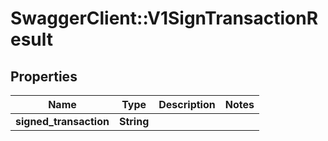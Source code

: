 # SwaggerClient::V1SignTransactionResult

## Properties
Name | Type | Description | Notes
------------ | ------------- | ------------- | -------------
**signed_transaction** | **String** |  | 


